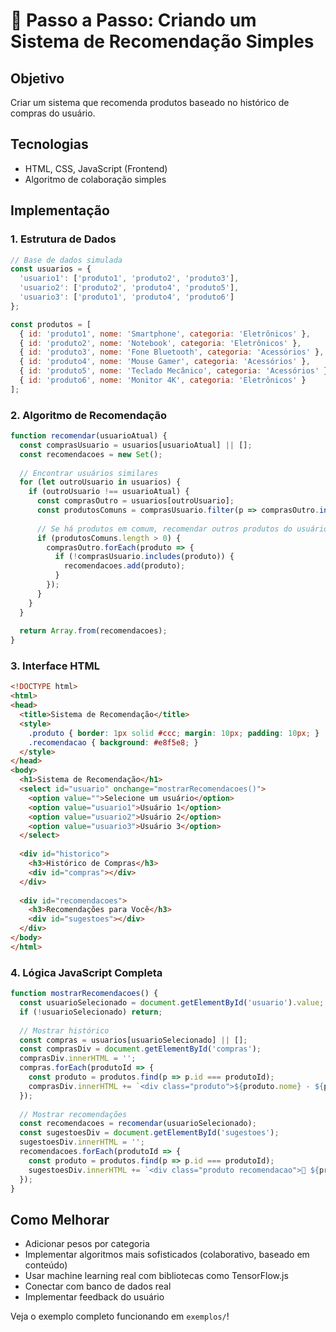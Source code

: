 # 🔧 Passo a Passo: Criando um Sistema de Recomendação Simples

## Objetivo
Criar um sistema que recomenda produtos baseado no histórico de compras do usuário.

## Tecnologias
- HTML, CSS, JavaScript (Frontend)
- Algoritmo de colaboração simples

## Implementação

### 1. Estrutura de Dados
```javascript
// Base de dados simulada
const usuarios = {
  'usuario1': ['produto1', 'produto2', 'produto3'],
  'usuario2': ['produto2', 'produto4', 'produto5'],
  'usuario3': ['produto1', 'produto4', 'produto6']
};

const produtos = [
  { id: 'produto1', nome: 'Smartphone', categoria: 'Eletrônicos' },
  { id: 'produto2', nome: 'Notebook', categoria: 'Eletrônicos' },
  { id: 'produto3', nome: 'Fone Bluetooth', categoria: 'Acessórios' },
  { id: 'produto4', nome: 'Mouse Gamer', categoria: 'Acessórios' },
  { id: 'produto5', nome: 'Teclado Mecânico', categoria: 'Acessórios' },
  { id: 'produto6', nome: 'Monitor 4K', categoria: 'Eletrônicos' }
];
```

### 2. Algoritmo de Recomendação
```javascript
function recomendar(usuarioAtual) {
  const comprasUsuario = usuarios[usuarioAtual] || [];
  const recomendacoes = new Set();
  
  // Encontrar usuários similares
  for (let outroUsuario in usuarios) {
    if (outroUsuario !== usuarioAtual) {
      const comprasOutro = usuarios[outroUsuario];
      const produtosComuns = comprasUsuario.filter(p => comprasOutro.includes(p));
      
      // Se há produtos em comum, recomendar outros produtos do usuário similar
      if (produtosComuns.length > 0) {
        comprasOutro.forEach(produto => {
          if (!comprasUsuario.includes(produto)) {
            recomendacoes.add(produto);
          }
        });
      }
    }
  }
  
  return Array.from(recomendacoes);
}
```

### 3. Interface HTML
```html
<!DOCTYPE html>
<html>
<head>
  <title>Sistema de Recomendação</title>
  <style>
    .produto { border: 1px solid #ccc; margin: 10px; padding: 10px; }
    .recomendacao { background: #e8f5e8; }
  </style>
</head>
<body>
  <h1>Sistema de Recomendação</h1>
  <select id="usuario" onchange="mostrarRecomendacoes()">
    <option value="">Selecione um usuário</option>
    <option value="usuario1">Usuário 1</option>
    <option value="usuario2">Usuário 2</option>
    <option value="usuario3">Usuário 3</option>
  </select>
  
  <div id="historico">
    <h3>Histórico de Compras</h3>
    <div id="compras"></div>
  </div>
  
  <div id="recomendacoes">
    <h3>Recomendações para Você</h3>
    <div id="sugestoes"></div>
  </div>
</body>
</html>
```

### 4. Lógica JavaScript Completa
```javascript
function mostrarRecomendacoes() {
  const usuarioSelecionado = document.getElementById('usuario').value;
  if (!usuarioSelecionado) return;
  
  // Mostrar histórico
  const compras = usuarios[usuarioSelecionado] || [];
  const comprasDiv = document.getElementById('compras');
  comprasDiv.innerHTML = '';
  compras.forEach(produtoId => {
    const produto = produtos.find(p => p.id === produtoId);
    comprasDiv.innerHTML += `<div class="produto">${produto.nome} - ${produto.categoria}</div>`;
  });
  
  // Mostrar recomendações
  const recomendacoes = recomendar(usuarioSelecionado);
  const sugestoesDiv = document.getElementById('sugestoes');
  sugestoesDiv.innerHTML = '';
  recomendacoes.forEach(produtoId => {
    const produto = produtos.find(p => p.id === produtoId);
    sugestoesDiv.innerHTML += `<div class="produto recomendacao">📌 ${produto.nome} - ${produto.categoria}</div>`;
  });
}
```

## Como Melhorar
- Adicionar pesos por categoria
- Implementar algoritmos mais sofisticados (colaborativo, baseado em conteúdo)
- Usar machine learning real com bibliotecas como TensorFlow.js
- Conectar com banco de dados real
- Implementar feedback do usuário

Veja o exemplo completo funcionando em `exemplos/`!
